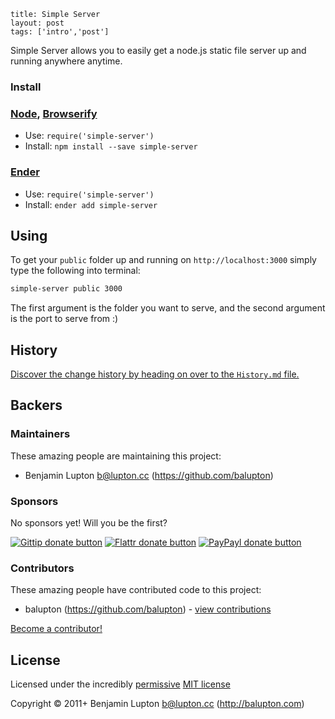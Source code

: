 ```
title: Simple Server
layout: post
tags: ['intro','post']
```

<!-- DESCRIPTION/ -->

Simple Server allows you to easily get a node.js static file server up and running anywhere anytime.

<!-- /DESCRIPTION -->


<!-- INSTALL/ -->

### Install

### [Node](http://nodejs.org/), [Browserify](http://browserify.org/)
- Use: `require('simple-server')`
- Install: `npm install --save simple-server`

### [Ender](http://ender.jit.su/)
- Use: `require('simple-server')`
- Install: `ender add simple-server`

<!-- /INSTALL -->


## Using

To get your `public` folder up and running on `http://localhost:3000` simply type the following into terminal:

``` bash
simple-server public 3000
```

The first argument is the folder you want to serve, and the second argument is the port to serve from :)

<!-- HISTORY/ -->

## History
[Discover the change history by heading on over to the `History.md` file.](https://github.com/balupton/simple-server/blob/master/History.md#files)

<!-- /HISTORY -->


<!-- BACKERS/ -->

## Backers

### Maintainers

These amazing people are maintaining this project:

- Benjamin Lupton <b@lupton.cc> (https://github.com/balupton)

### Sponsors

No sponsors yet! Will you be the first?

[![Gittip donate button](http://img.shields.io/gittip/balupton.png)](https://www.gittip.com/balupton/ "Donate weekly to this project using Gittip")
[![Flattr donate button](https://raw.github.com/balupton/flattr-buttons/master/badge-89x18.gif)](http://flattr.com/thing/344188/balupton-on-Flattr "Donate monthly to this project using Flattr")
[![PayPayl donate button](https://www.paypalobjects.com/en_AU/i/btn/btn_donate_SM.gif)](https://www.paypal.com/cgi-bin/webscr?cmd=_s-xclick&hosted_button_id=QB8GQPZAH84N6 "Donate once-off to this project using Paypal")

### Contributors

These amazing people have contributed code to this project:

- balupton (https://github.com/balupton) - [view contributions](https://github.com/balupton/simple-server/commits?author=balupton)

[Become a contributor!](https://github.com/balupton/simple-server/blob/master/Contributing.md#files)

<!-- /BACKERS -->


<!-- LICENSE/ -->

## License

Licensed under the incredibly [permissive](http://en.wikipedia.org/wiki/Permissive_free_software_licence) [MIT license](http://creativecommons.org/licenses/MIT/)

Copyright &copy; 2011+ Benjamin Lupton <b@lupton.cc> (http://balupton.com)

<!-- /LICENSE -->


